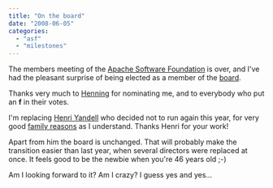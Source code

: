 ```yaml
---
title: "On the board"
date: "2008-06-05"
categories: 
  - "asf"
  - "milestones"
---
```


The members meeting of the [Apache Software Foundation](http://www.apache.org/foundation) is over, and I've had the pleasant surprise of being elected as a member of the [board](http://www.apache.org/foundation/board/).

Thanks very much to [Henning](http://henning.schmiedehausen.org/) for nominating me, and to everybody who put an **f** in their votes.

I'm replacing [Henri Yandell](http://blog.generationjava.com/) who decided not to run again this year, for very good [family reasons](http://blog.generationjava.com/roller/bayard/entry/levis-birth) as I understand. Thanks Henri for your work!

Apart from him the board is unchanged. That will probably make the transition easier than last year, when several directors were replaced at once. It feels good to be the newbie when you're 46 years old ;-)

Am I looking forward to it? Am I crazy? I guess yes and yes...
